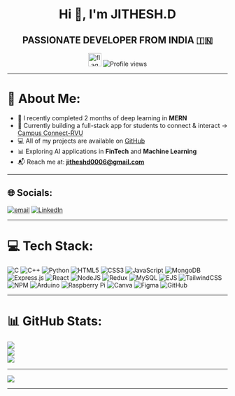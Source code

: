 <div align="center">

# Hi 👋, I'm **JITHESH.D**

## PASSIONATE DEVELOPER FROM INDIA 🇮🇳  
<img width="30" height="30" alt="flag" src="https://github.com/user-attachments/assets/ee569011-8141-41dd-aa6c-7ec20a854fb8" />

<img src="https://komarev.com/ghpvc/?username=Jithesh-D&style=for-the-badge&logo=github" alt="Profile views" />

</div>

---

# 💫 About Me:
- 🌱 I recently completed 2 months of deep learning in **MERN**  
- 🚀 Currently building a full-stack app for students to connect & interact → [Campus Connect-RVU](https://github.com/Jithesh-D/social-app-mern-stack)  
- 💻 All of my projects are available on [GitHub](https://github.com/Jithesh-D)  
- 📊 Exploring AI applications in **FinTech** and **Machine Learning**  
- 📬 Reach me at: **jitheshd0006@gmail.com**

---

## 🌐 Socials:
[![email](https://img.shields.io/badge/Email-D14836?logo=gmail&logoColor=white)](mailto:jitheshd0006@gmail.com) [![LinkedIn](https://img.shields.io/badge/LinkedIn-%230077B5.svg?logo=linkedin&logoColor=white)](https://linkedin.com/in/https://www.linkedin.com/in/jitheshd) 

---

# 💻 Tech Stack:
![C](https://img.shields.io/badge/C-00599C?style=flat&logo=c&logoColor=white) ![C++](https://img.shields.io/badge/C++-00599C?style=flat&logo=c%2B%2B&logoColor=white) ![Python](https://img.shields.io/badge/Python-3670A0?style=flat&logo=python&logoColor=ffdd54) ![HTML5](https://img.shields.io/badge/HTML5-E34F26?style=flat&logo=html5&logoColor=white) ![CSS3](https://img.shields.io/badge/CSS3-1572B6?style=flat&logo=css3&logoColor=white) ![JavaScript](https://img.shields.io/badge/JavaScript-323330?style=flat&logo=javascript&logoColor=F7DF1E) ![MongoDB](https://img.shields.io/badge/MongoDB-4EA94B?style=flat&logo=mongodb&logoColor=white) ![Express.js](https://img.shields.io/badge/Express.js-404D59?style=flat&logo=express&logoColor=61DAFB) ![React](https://img.shields.io/badge/React-20232A?style=flat&logo=react&logoColor=61DAFB) ![NodeJS](https://img.shields.io/badge/Node.js-6DA55F?style=flat&logo=node.js&logoColor=white) ![Redux](https://img.shields.io/badge/Redux-593D88?style=flat&logo=redux&logoColor=white) ![MySQL](https://img.shields.io/badge/MySQL-4479A1?style=flat&logo=mysql&logoColor=white) ![EJS](https://img.shields.io/badge/EJS-B4CA65?style=flat&logo=ejs&logoColor=black) ![TailwindCSS](https://img.shields.io/badge/TailwindCSS-38B2AC?style=flat&logo=tailwind-css&logoColor=white) ![NPM](https://img.shields.io/badge/NPM-CB3837?style=flat&logo=npm&logoColor=white) ![Arduino](https://img.shields.io/badge/Arduino-00979D?style=flat&logo=arduino&logoColor=white) ![Raspberry Pi](https://img.shields.io/badge/Raspberry%20Pi-C51A4A?style=flat&logo=raspberry-pi&logoColor=white) ![Canva](https://img.shields.io/badge/Canva-00C4CC?style=flat&logo=canva&logoColor=white) ![Figma](https://img.shields.io/badge/Figma-F24E1E?style=flat&logo=figma&logoColor=white)
![GitHub](https://img.shields.io/badge/github-%23121011.svg?style=flat&logo=github&logoColor=white)

---

# 📊 GitHub Stats:
![](https://github-readme-stats.vercel.app/api?username=Jithesh-D&theme=neon&hide_border=false&include_all_commits=false&count_private=false)<br/>
![](https://nirzak-streak-stats.vercel.app/?user=Jithesh-D&theme=neon&hide_border=false)<br/>
![](https://github-readme-stats.vercel.app/api/top-langs/?username=Jithesh-D&theme=neon&hide_border=false&include_all_commits=false&count_private=false&layout=compact)

---
[![](https://visitcount.itsvg.in/api?id=Jithesh-D&icon=0&color=0)](https://visitcount.itsvg.in)

<!-- Proudly created with GPRM ( https://gprm.itsvg.in ) -->
---
